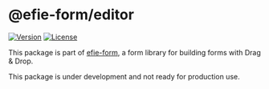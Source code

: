 # @efie-form/editor

[![Version](https://img.shields.io/npm/v/@efie-form/editor.svg?style=flat-square)](https://npmjs.com/package/@efie-form/editor)
[![License](https://img.shields.io/npm/l/@efie-form/editor.svg?style=flat-square)](https://npmjs.com/package/@efie-form/editor)

This package is part of [efie-form](https://npmjs.com/package/efie-form), a form library for building forms with Drag &
Drop.

This package is under development and not ready for production use.
